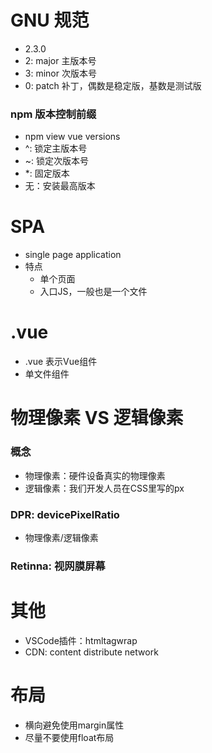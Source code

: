# GNU 规范
- 2.3.0
- 2: major 主版本号
- 3: minor 次版本号
- 0: patch 补丁，偶数是稳定版，基数是测试版

### npm 版本控制前缀
- npm view vue versions
- ^: 锁定主版本号
- ~: 锁定次版本号
- *: 固定版本
- 无：安装最高版本


# SPA
- single page application
- 特点
  - 单个页面
  - 入口JS，一般也是一个文件

# .vue
- .vue 表示Vue组件
- 单文件组件

# 物理像素 VS 逻辑像素
### 概念
- 物理像素：硬件设备真实的物理像素
- 逻辑像素：我们开发人员在CSS里写的px
### DPR: devicePixelRatio
- 物理像素/逻辑像素
### Retinna: 视网膜屏幕

# 其他
- VSCode插件：htmltagwrap
- CDN: content distribute network

# 布局
- 横向避免使用margin属性
- 尽量不要使用float布局